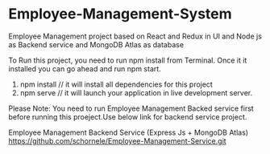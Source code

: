 # Employee-Management-System
Employee Management project based on React and Redux in UI and Node js as Backend service and MongoDB Atlas as database

To Run this project, you need to run npm install from Terminal. Once it it installed you can go ahead and run npm start.

1. npm install // it will install all dependencies for this project
2. npm serve // it will launch your application in live development server.

Please Note: You need to run Employee Management Backed service first before running this proeject.Use below link for backend service project.

Employee Management Backend Service (Express Js + MongoDB Atlas)
https://github.com/schornele/Employee-Management-Service.git
